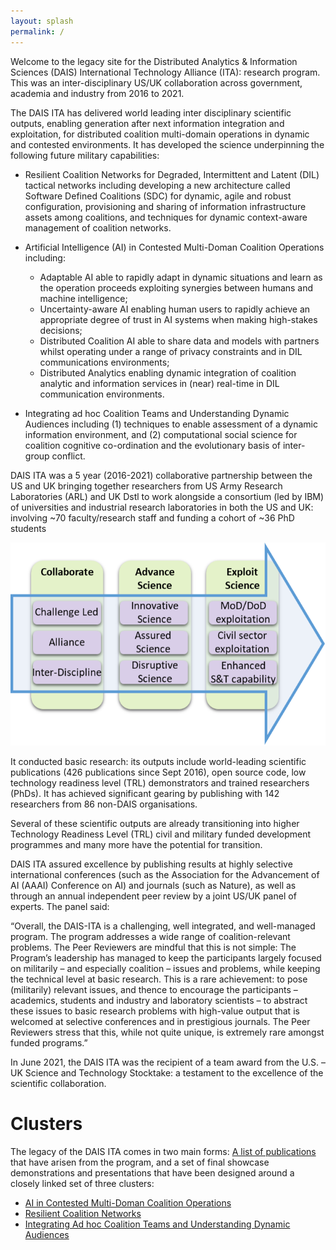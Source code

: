 ```yaml
---
layout: splash
permalink: /
---
```


Welcome to the legacy site for the Distributed Analytics & Information Sciences (DAIS) International Technology Alliance (ITA):  research program.  This was an inter-disciplinary US/UK collaboration across government, academia  and industry from 2016 to 2021.

The DAIS ITA has delivered world leading inter disciplinary scientific outputs, enabling generation after next information integration and exploitation, for distributed coalition multi-domain operations in dynamic and contested environments.  It has developed the science underpinning the following future military capabilities:

- Resilient Coalition Networks for Degraded, Intermittent and Latent (DIL) tactical networks including developing a new architecture called Software Defined Coalitions (SDC) for dynamic, agile and robust configuration, provisioning and sharing of information infrastructure assets among coalitions, and techniques for dynamic context-aware management of coalition networks.

- Artificial Intelligence (AI) in Contested Multi-Doman Coalition Operations including:
  -	Adaptable AI able to rapidly adapt in dynamic situations and learn as the operation proceeds exploiting synergies between humans and machine intelligence;
  -	Uncertainty-aware AI enabling human users to rapidly achieve an appropriate degree of trust in AI systems when making high-stakes decisions;
  -	Distributed Coalition AI able to share data and models with partners whilst operating under a range of privacy constraints and in DIL communications environments;
  -	Distributed Analytics enabling dynamic integration of coalition analytic and information services in (near) real-time in DIL communication environments.
 
- Integrating ad hoc Coalition Teams and Understanding Dynamic Audiences including (1) techniques to enable assessment of a dynamic information environment, and (2) computational social science for coalition cognitive co-ordination and the evolutionary basis of inter-group conflict.

DAIS ITA was a 5 year (2016-2021) collaborative partnership between the US and UK bringing together researchers from US Army Research Laboratories (ARL) and UK Dstl to work alongside a consortium (led by IBM) of universities and industrial research laboratories in both the US and UK: involving ~70 faculty/research staff and funding a cohort of ~36 PhD students

![Overview Image](/dais/images/Overview1.png)

It conducted basic research: its outputs include world-leading scientific publications (426 publications since Sept 2016), open source code, low technology readiness level (TRL) demonstrators and trained researchers (PhDs).  It has achieved significant gearing by publishing with 142 researchers from 86 non-DAIS organisations. 

Several of these scientific outputs are already transitioning into higher Technology Readiness Level (TRL) civil and military funded development programmes and many more have the potential for transition.

DAIS ITA assured excellence by publishing results at highly selective international conferences (such as the Association for the Advancement of AI (AAAI) Conference on AI) and journals (such as Nature), as well as through an annual independent peer review by a joint US/UK panel of experts.  The panel said:

“Overall, the DAIS-ITA is a challenging, well integrated, and well-managed program. The program addresses a wide range of coalition-relevant problems. The Peer Reviewers are mindful that this is not simple: The Program’s leadership has managed to keep the participants largely focused on militarily – and especially coalition – issues and problems, while keeping the technical level at basic research. This is a rare achievement: to pose (militarily) relevant issues, and thence to encourage the participants – academics, students and industry and laboratory scientists – to abstract these issues to basic research problems with high-value output that is welcomed at selective conferences and in prestigious journals. The Peer Reviewers stress that this, while not quite unique, is extremely rare amongst funded programs.”

In June 2021, the DAIS ITA was the recipient of a team award from the U.S. – UK Science and Technology Stocktake: a testament to the excellence of the scientific collaboration.


# Clusters
The legacy of the DAIS ITA comes in two main forms: [A list of publications](/science-library/) that have arisen from the
program, and a set of final showcase demonstrations and presentations that have been designed around a
closely linked set of three clusters:

- [AI in Contested Multi-Doman Coalition Operations](/AI_Cluster)
- [Resilient Coalition Networks](/Resiliant_Cluster)
- [Integrating Ad hoc Coalition Teams and Understanding Dynamic Audiences](/Integrating_Cluster/)
